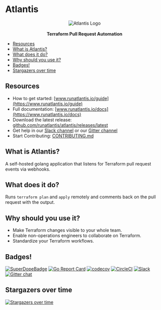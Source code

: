 # Atlantis <!-- omit in toc -->

<p align="center">
  <img src="./runatlantis.io/.vuepress/public/hero.png" alt="Atlantis Logo"/><br><br>
  <b>Terraform Pull Request Automation</b>
</p>

- [Resources](#resources)
- [What is Atlantis?](#what-is-atlantis)
- [What does it do?](#what-does-it-do)
- [Why should you use it?](#why-should-you-use-it)
- [Badges!](#badges)
- [Stargazers over time](#stargazers-over-time)

## Resources
* How to get started: [www.runatlantis.io/guide](https://www.runatlantis.io/guide)
* Full documentation: [www.runatlantis.io/docs](https://www.runatlantis.io/docs)
* Download the latest release: [github.com/runatlantis/atlantis/releases/latest](https://github.com/runatlantis/atlantis/releases/latest)
* Get help in our [Slack channel](https://thawing-headland-22460.herokuapp.com) or our [Gitter channel](https://gitter.im/runatlantis/Lobby)
* Start Contributing: [CONTRIBUTING.md](CONTRIBUTING.md)

## What is Atlantis?
A self-hosted golang application that listens for Terraform pull request events via webhooks.

## What does it do?
Runs `terraform plan` and `apply` remotely and comments back on the pull request with the output.

## Why should you use it?
* Make Terraform changes visible to your whole team.
* Enable non-operations engineers to collaborate on Terraform.
* Standardize your Terraform workflows.

## Badges!
[![SuperDopeBadge](./runatlantis.io/.vuepress/public/hightower-super-dope.svg)](https://twitter.com/kelseyhightower/status/893260922222813184)
[![Go Report Card](https://goreportcard.com/badge/github.com/runatlantis/atlantis)](https://goreportcard.com/report/github.com/runatlantis/atlantis)
[![codecov](https://codecov.io/gh/runatlantis/atlantis/branch/master/graph/badge.svg)](https://codecov.io/gh/runatlantis/atlantis)
[![CircleCI](https://circleci.com/gh/runatlantis/atlantis/tree/master.svg?style=shield)](https://circleci.com/gh/runatlantis/atlantis/tree/master)
[![Slack](https://img.shields.io/badge/Join-Atlantis%20Community%20Slack-red)](https://join.slack.com/t/atlantis-community/shared_invite/enQtNzc4NDM3OTA3ODI0LTA5NDQ4YTA3NTAxM2I3ZmIxMGNiYWJhNmY4YjBjZjM3OWMzNGI0NTcxNzY2NjRhODIyODA4YmNjOTBiOThhNTI)
[![Gitter chat](https://badges.gitter.im/runatlantis.png)](https://gitter.im/runatlantis)

## Stargazers over time

[![Stargazers over time](https://starchart.cc/runatlantis/atlantis.svg)](https://starchart.cc/runatlantis/atlantis)
